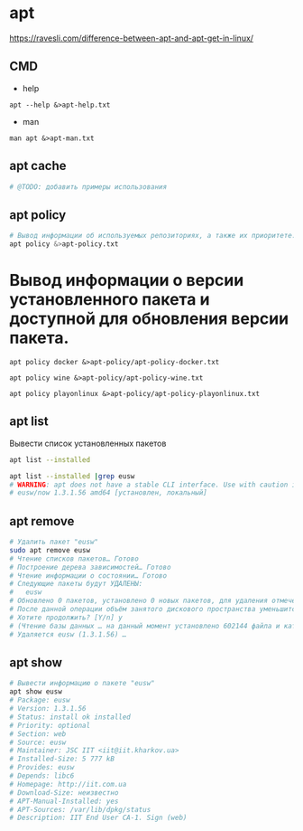 <h1>apt</h1>

https://ravesli.com/difference-between-apt-and-apt-get-in-linux/

## CMD 

* help
````shell
apt --help &>apt-help.txt
````

* man
````shell
man apt &>apt-man.txt
````

## apt cache

```bash
# @TODO: добавить примеры использования
```

## apt policy
  
```bash
# Вывод информации об используемых репозиториях, а также их приоритете.
apt policy &>apt-policy.txt
```

# Вывод информации о версии установленного пакета и доступной для обновления версии пакета.

```shell
apt policy docker &>apt-policy/apt-policy-docker.txt
````

```shell
apt policy wine &>apt-policy/apt-policy-wine.txt
````

```shell
apt policy playonlinux &>apt-policy/apt-policy-playonlinux.txt
````


## apt list

Вывести список установленных пакетов
```bash
apt list --installed
```
```bash
apt list --installed |grep eusw
# WARNING: apt does not have a stable CLI interface. Use with caution in scripts.
# eusw/now 1.3.1.56 amd64 [установлен, локальный]
```

## apt remove

```bash
# Удалить пакет "eusw"
sudo apt remove eusw 
# Чтение списков пакетов… Готово
# Построение дерева зависимостей… Готово
# Чтение информации о состоянии… Готово         
# Следующие пакеты будут УДАЛЕНЫ:
#   eusw
# Обновлено 0 пакетов, установлено 0 новых пакетов, для удаления отмечено 1 пакетов, и 0 пакетов не обновлено.
# После данной операции объём занятого дискового пространства уменьшится на 5 777 kB.
# Хотите продолжить? [Y/n] y
# (Чтение базы данных … на данный момент установлено 602144 файла и каталога.)
# Удаляется eusw (1.3.1.56) …

```

## apt show

```bash
# Вывести информацию о пакете "eusw" 
apt show eusw
# Package: eusw
# Version: 1.3.1.56
# Status: install ok installed
# Priority: optional
# Section: web
# Source: eusw
# Maintainer: JSC IIT <iit@iit.kharkov.ua>
# Installed-Size: 5 777 kB
# Provides: eusw
# Depends: libc6
# Homepage: http://iit.com.ua
# Download-Size: неизвестно
# APT-Manual-Installed: yes
# APT-Sources: /var/lib/dpkg/status
# Description: IIT End User CA-1. Sign (web)

```